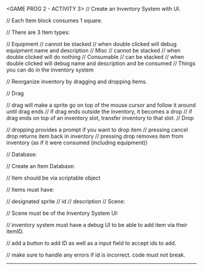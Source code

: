 <GAME PROG 2 - ACTIVITY 3>
// Create an Inventory System with UI.

// Each Item block consumes 1 square.

// There are 3 Item types:

// Equipment
// cannot be stacked
// when double clicked will debug equipment name and description
// Misc
// cannot be stacked
// when double clicked will do nothing
// Consumable
// can be stacked
// when double clicked will debug name and description and be consumed
// Things you can do in the inventory system

// Reorganize inventory by dragging and dropping items.

// Drag

// drag will make a sprite go on top of the mouse cursor and follow it around until drag ends
// if drag ends outside the inventory, it becomes a drop
// if drag ends on top of an inventory slot, transfer inventory to that slot.
// Drop

// dropping provides a prompt if you want to drop item
// pressing cancel drop returns item back in inventory
// pressing drop removes item from inventory (as if it were consumed (including equipment))
 

 

// Database:

// Create an Item Database:

// Item should be via scriptable object

// Items must have:

// designated sprite
// id
// description
// Scene:

 

// Scene must be of the Inventory System UI:

 

// inventory system must have a debug UI to be able to add item via their itemID.

// add a button to add ID as well as a input field to accept ids to add.

// make sure to handle any errors if id is incorrect. code must not break.

------------------------------------------------------------------------------------------------
